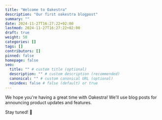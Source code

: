 ```yaml
---
title: "Welcome to Oakestra"
description: "Our first oakestra blogpost"
summary: ""
date: 2024-11-27T16:27:22+02:00
lastmod: 2024-11-27T16:27:22+02:00
draft: true
weight: 50
categories: []
tags: []
contributors: []
pinned: false
homepage: false
seo:
  title: "" # custom title (optional)
  description: "" # custom description (recommended)
  canonical: "" # custom canonical URL (optional)
  noindex: false # false (default) or true
---
```


We hope you're having a great time with Oakestra! We'll use blog posts for announcing product updates and features.

Stay tuned! 🚀
